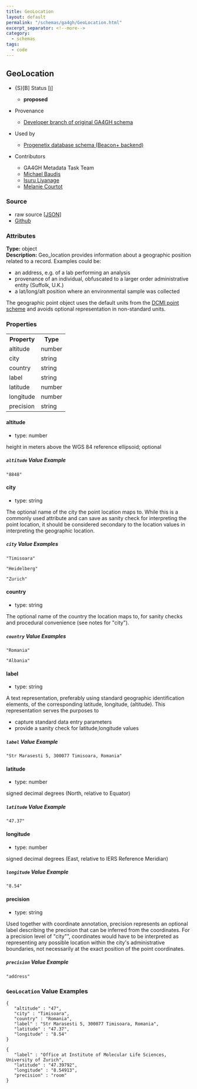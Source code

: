 ```yaml
---
title: GeoLocation
layout: default
permalink: "/schemas/ga4gh/GeoLocation.html"
excerpt_separator: <!--more-->
category:
  - schemas
tags:
  - code
---
```



## GeoLocation

* {S}[B] Status  [[i]](https://schemablocks.org/about/sb-status-levels.html)
    - __proposed__

* Provenance  

    - [Developer branch of original GA4GH schema](https://github.com/ga4gh-metadata/metadata-schemas/blob/master/schemas/shared.proto#L60)  
* Used by  

    - [Progenetix database schema (Beacon+ backend)](https://github.com/progenetix/schemas/tree/master/main/yaml)  
* Contributors  

    - GA4GH Metadata Task Team  
    - [Michael Baudis](https://orcid.org/0000-0002-9903-4248)  
    - [Isuru Liyanage](https://orcid.org/0000-0002-4839-5158)  
    - [Melanie Courtot](https://orcid.org/0000-0002-9551-6370)  
<!--more-->

### Source

* raw source [[JSON](./GeoLocation.json)]
* [Github](https://github.com/ga4gh-schemablocks/blocks/blob/master/schemas/GeoLocation.yaml)

### Attributes
  
__Type:__ object  
__Description:__ Geo_location provides information about a geographic position related to 
a record. Examples could be:  

* an address, e.g. of a lab performing an analysis
* provenance of an individual, obfuscated to a larger order 
administrative entity (Suffolk, U.K.)
* a lat/long/alt position where an environmental sample was collected  

The geographic point object uses the default units from the 
[DCMI point scheme](http://dublincore.org/documents/dcmi-point/) 
and avoids optional representation in non-standard units.


### Properties

<table>
  <tr>
    <th>Property</th>
    <th>Type</th>
  </tr>
  <tr>
    <td>altitude</td>
    <td>number</td>
  </tr>
  <tr>
    <td>city</td>
    <td>string</td>
  </tr>
  <tr>
    <td>country</td>
    <td>string</td>
  </tr>
  <tr>
    <td>label</td>
    <td>string</td>
  </tr>
  <tr>
    <td>latitude</td>
    <td>number</td>
  </tr>
  <tr>
    <td>longitude</td>
    <td>number</td>
  </tr>
  <tr>
    <td>precision</td>
    <td>string</td>
  </tr>

</table>


#### altitude

* type: number

height in meters above the WGS 84 reference ellipsoid; optional

##### `altitude` Value Example  

```
"8848"
```

#### city

* type: string

The optional name of the city the point location maps to. While this is 
a commonly used attribute and can save as sanity check for interpreting 
the point location, it should be considered secondary to the location 
values in interpreting the geographic location.


##### `city` Value Examples  

```
"Timisoara"
```
```
"Heidelberg"
```
```
"Zurich"
```

#### country

* type: string

The optional name of the country the location maps to, for sanity checks 
and procedural convenience (see notes for "city").


##### `country` Value Examples  

```
"Romania"
```
```
"Albania"
```

#### label

* type: string

A text representation, preferably using standard geographic 
identification elements, of the corresponding latitude, longitude, 
(altitude). This representation serves the purposes to
- capture standard data entry parameters  
- provide a sanity check for latitude,longitude values


##### `label` Value Example  

```
"Str Marasesti 5, 300077 Timisoara, Romania"
```

#### latitude

* type: number

signed decimal degrees (North, relative to Equator)

##### `latitude` Value Example  

```
"47.37"
```

#### longitude

* type: number

signed decimal degrees (East, relative to IERS Reference Meridian)

##### `longitude` Value Example  

```
"8.54"
```

#### precision

* type: string

Used together with coordinate annotation, precision represents an 
optional label describing the precision that can be inferred from the 
coordinates. For a precision level of "city"", coordinates would have to 
be interpreted as representing any possible location within the city's 
administrative boundaries, not necessarily at the exact position of the 
point coordinates.


##### `precision` Value Example  

```
"address"
```


### `GeoLocation` Value Examples  

```
{
   "altitude" : "47",
   "city" : "Timisoara",
   "country" : "Romania",
   "label" : "Str Marasesti 5, 300077 Timisoara, Romania",
   "latitude" : "47.37",
   "longitude" : "8.54"
}
```
```
{
   "label" : "Office at Institute of Molecular Life Sciences, University of Zurich",
   "latitude" : "47.39792",
   "longitude" : "8.54913",
   "precision" : "room"
}
```


